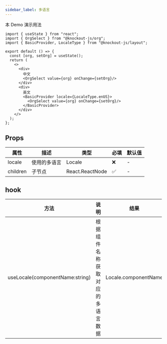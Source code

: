 ```yaml
---
sidebar_label: 多语言
---
```


本 Demo 演示用法

```tsx preview
import { useState } from "react";
import { OrgSelect } from "@knockout-js/org";
import { BasicProvider, LocaleType } from "@knockout-js/layout";

export default () => {
  const [org, setOrg] = useState();
  return (
    <>
      <div>
        中文
        <OrgSelect value={org} onChange={setOrg}/>
      </div>
      <div>
        英文
        <BasicProvider locale={LocaleType.enUS}>
          <OrgSelect value={org} onChange={setOrg}/>
        </BasicProvider>
      </div>
    </>
  );
};
```

## Props

| 属性       | 描述     | 类型              | 必填 | 默认值 |
|----------|--------|-----------------|----|-----|
| locale   | 使用的多语言 | Locale          | ❌  | -   |
| children | 子节点    | React.ReactNode | ✅  | -   |

## hook

| 方法                              | 说明               | 结果                   |
|---------------------------------|------------------|----------------------|
| useLocale(componentName:string) | 根据组件名称获取对应的多语言数据 | Locale.componentName |

